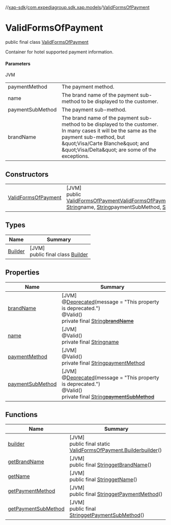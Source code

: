 //[xap-sdk](../../../index.md)/[com.expediagroup.sdk.xap.models](../index.md)/[ValidFormsOfPayment](index.md)

# ValidFormsOfPayment

public final class [ValidFormsOfPayment](index.md)

Container for hotel supported payment information.

#### Parameters

JVM

| | |
|---|---|
| paymentMethod | The payment method. |
| name | The brand name of the payment sub-method to be displayed to the customer. |
| paymentSubMethod | The payment sub-method. |
| brandName | The brand name of the payment sub-method to be displayed to the customer.  In many cases it will be the same as the payment sub-method, but \&quot;Visa/Carte Blanche\&quot; and \&quot;Visa/Delta\&quot; are some of the exceptions. |

## Constructors

| | |
|---|---|
| [ValidFormsOfPayment](-valid-forms-of-payment.md) | [JVM]<br>public [ValidFormsOfPayment](index.md)[ValidFormsOfPayment](-valid-forms-of-payment.md)([String](https://docs.oracle.com/javase/8/docs/api/java/lang/String.html)paymentMethod, [String](https://docs.oracle.com/javase/8/docs/api/java/lang/String.html)name, [String](https://docs.oracle.com/javase/8/docs/api/java/lang/String.html)paymentSubMethod, [String](https://docs.oracle.com/javase/8/docs/api/java/lang/String.html)brandName) |

## Types

| Name | Summary |
|---|---|
| [Builder](-builder/index.md) | [JVM]<br>public final class [Builder](-builder/index.md) |

## Properties

| Name | Summary |
|---|---|
| [brandName](index.md#-1988386990%2FProperties%2F699445674) | [JVM]<br>@[Deprecated](https://kotlinlang.org/api/latest/jvm/stdlib/kotlin/-deprecated/index.html)(message = &quot;This property is deprecated.&quot;)<br>@Valid()<br>private final [String](https://docs.oracle.com/javase/8/docs/api/java/lang/String.html)[~~brandName~~](index.md#-1988386990%2FProperties%2F699445674) |
| [name](index.md#1137317163%2FProperties%2F699445674) | [JVM]<br>@Valid()<br>private final [String](https://docs.oracle.com/javase/8/docs/api/java/lang/String.html)[name](index.md#1137317163%2FProperties%2F699445674) |
| [paymentMethod](index.md#-211150435%2FProperties%2F699445674) | [JVM]<br>@Valid()<br>private final [String](https://docs.oracle.com/javase/8/docs/api/java/lang/String.html)[paymentMethod](index.md#-211150435%2FProperties%2F699445674) |
| [paymentSubMethod](index.md#1058597979%2FProperties%2F699445674) | [JVM]<br>@[Deprecated](https://kotlinlang.org/api/latest/jvm/stdlib/kotlin/-deprecated/index.html)(message = &quot;This property is deprecated.&quot;)<br>@Valid()<br>private final [String](https://docs.oracle.com/javase/8/docs/api/java/lang/String.html)[~~paymentSubMethod~~](index.md#1058597979%2FProperties%2F699445674) |

## Functions

| Name | Summary |
|---|---|
| [builder](builder.md) | [JVM]<br>public final static [ValidFormsOfPayment.Builder](-builder/index.md)[builder](builder.md)() |
| [getBrandName](get-brand-name.md) | [JVM]<br>public final [String](https://docs.oracle.com/javase/8/docs/api/java/lang/String.html)[getBrandName](get-brand-name.md)() |
| [getName](get-name.md) | [JVM]<br>public final [String](https://docs.oracle.com/javase/8/docs/api/java/lang/String.html)[getName](get-name.md)() |
| [getPaymentMethod](get-payment-method.md) | [JVM]<br>public final [String](https://docs.oracle.com/javase/8/docs/api/java/lang/String.html)[getPaymentMethod](get-payment-method.md)() |
| [getPaymentSubMethod](get-payment-sub-method.md) | [JVM]<br>public final [String](https://docs.oracle.com/javase/8/docs/api/java/lang/String.html)[getPaymentSubMethod](get-payment-sub-method.md)() |
